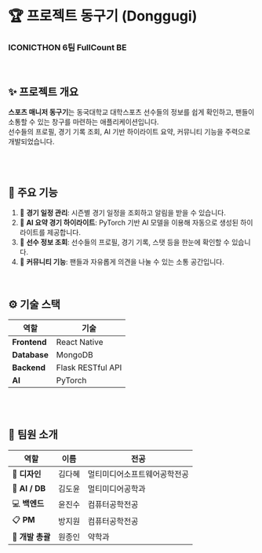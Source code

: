 # 🏆 프로젝트 동구기 (Donggugi) 

### ICONICTHON 6팀 FullCount BE
<br>



## ✨ 프로젝트 개요

**스포츠 매니저 동구기**는 동국대학교 대학스포츠 선수들의 정보를 쉽게 확인하고, 팬들이 소통할 수 있는 창구를 마련하는 애플리케이션입니다.  
선수들의 프로필, 경기 기록 조회, AI 기반 하이라이트 요약, 커뮤니티 기능을 주력으로 개발되었습니다.

<br>
<br>


## 🏅 주요 기능

1. 📅 **경기 일정 관리**: 시즌별 경기 일정을 조회하고 알림을 받을 수 있습니다.
2. 🎥 **AI 요약 경기 하이라이트**: PyTorch 기반 AI 모델을 이용해 자동으로 생성된 하이라이트를 제공합니다.
3. 👤 **선수 정보 조회**: 선수들의 프로필, 경기 기록, 스탯 등을 한눈에 확인할 수 있습니다.
4. 💬 **커뮤니티 기능**: 팬들과 자유롭게 의견을 나눌 수 있는 소통 공간입니다.

<br>


## ⚙️ 기술 스택

| 역할          | 기술                                   |
|---------------|---------------------------------------|
| **Frontend**  | React Native                          |
| **Database**  | MongoDB                               |
| **Backend**   | Flask RESTful API                     |
| **AI**        | PyTorch                               |

<br>
<br>

## 👥 팀원 소개

| **역할**         | **이름**      | **전공**                                  |
|------------------|---------------|-------------------------------------------|
| 🎨 **디자인**      | 김다혜       | 멀티미디어소프트웨어공학전공               |
| 🤖 **AI / DB**   | 김도윤       | 멀티미디어공학과                           |
| 💻 **백엔드**      | 윤진수       | 컴퓨터공학전공                             |
| 📋 **PM**        | 방지원       | 컴퓨터공학전공                             |
| 🔧 **개발 총괄**  | 원종인       | 약학과                                     |

<br>
<br>
